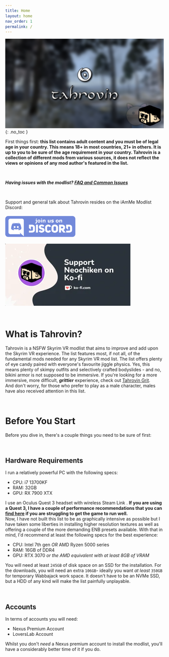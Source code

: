 ```yaml
---
title: Home
layout: home
nav_order: 1
permalink: /
---
```


![Tahrovin Banner](/assets/images/Tahrovin.png)
{: .no_toc }


First things first: **this list contains adult content and you must be of legal age in your country. This means 18+ in most countries, 21+ in others. It is up to you to be sure of the age requirement in your country. Tahrovin is a collection of different mods from various sources, it does not reflect the views or opinions of any mod author's featured in the list.**

<br>

***Having issues with the modlist? [FAQ and Common Issues](/Docs/Installation.html#faq--common-issues)***

<br>
  
Support and general talk about Tahrovin resides on the iAmMe Modlist Discord:

[![DiscordButton](/assets/images/DiscordButton.png)](https://discord.gg/iammodlist)

[![Ko-fiButton](/assets/images/Kofi.png)](https://ko-fi.com/neochiken)

<br>

# What is Tahrovin?

Tahrovin is a NSFW Skyrim VR modlist that aims to improve and add upon the Skyrim VR experience. The list features most, if not all, of the fundamental mods needed for any Skyrim VR mod list. The list offers plenty of eye candy paired with everyone's favourite jiggle physics. Yes, this means plenty of skimpy outfits and selectively crafted bodyslides - and no, bikini armor is not supposed to be immersive. If you're looking for a more immersive, more difficult, ***grittier*** experience, check out [Tahrovin Grit](https://github.com/AeloveRim/TahrovinGrit).  
And don't worry, for those who prefer to play as a male character, males have also received attention in this list.

<br>

# Before You Start

Before you dive in, there's a couple things you need to be sure of first:

<br>

## Hardware Requirements

I run a relatively powerful PC with the following specs:
  * CPU: i7 13700KF
  * RAM: 32GB 
  * GPU: RX 7900 XTX

I use an Oculus Quest 3 headset with wireless Steam Link . **If you are using a Quest 3, I have a couple of performance recommendations that you can [find here](/Docs/Performance%20Tips.html) if you are struggling to get the game to run well.**  
Now, I have not built this list to be as graphically intensive as possible but I have taken some liberties in installing higher resolution textures as well as offering a couple of the more demanding ENB presets available. With that in mind, I'd recommend at least the following specs for the best experience:
  * CPU: Intel 7th gen *OR* AMD Ryzen 5000 series 
  * RAM: 16GB of DDR4
  * GPU: RTX 3070 *or the AMD equivalent with at least 8GB of VRAM*

You will need at least `245GB` of disk space on an SSD for the installation. For the downloads, you will need an extra `106GB`- ideally you want *at least* `350GB` for temporary Wabbajack work space. It doesn't have to be an NVMe SSD, but a HDD of any kind will make the list painfully unplayable. 

<br>

## Accounts

In terms of accounts you will need:
  * Nexus Premium Account
  * LoversLab Account

Whilst you don't *need* a Nexus premium account to install the modlist, you'll have a considerably better time of it if you do.
